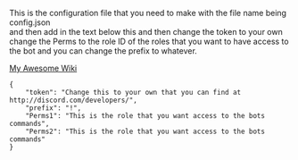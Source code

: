 This is the configuration file that you need to make with the file name being <br/>
config.json <br/>
and then add in the text below this and then change the token to your own change the Perms to the role ID of the roles that you want to have access to the bot and you can change the prefix to whatever.


[My Awesome Wiki](../../wiki)



```
{
    "token": "Change this to your own that you can find at http://discord.com/developers/",
    "prefix": "!",
    "Perms1": "This is the role that you want access to the bots commands",
    "Perms2": "This is the role that you want access to the bots commands"
}
```
